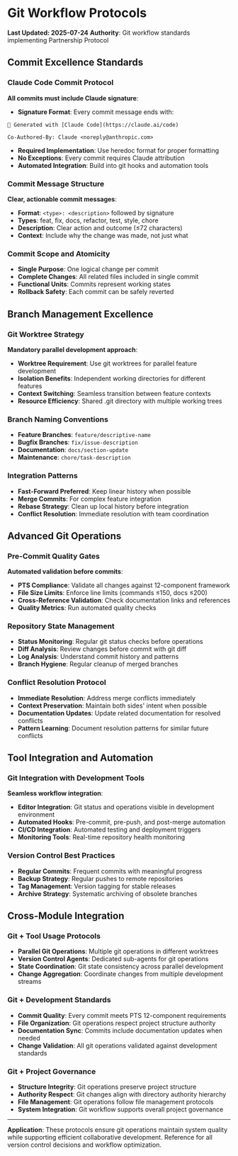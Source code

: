 # Git Workflow Protocols

**Last Updated: 2025-07-24**
**Authority**: Git workflow standards implementing Partnership Protocol

## Commit Excellence Standards

### Claude Code Commit Protocol
**All commits must include Claude signature**:
- **Signature Format**: Every commit message ends with:
```
🤖 Generated with [Claude Code](https://claude.ai/code)

Co-Authored-By: Claude <noreply@anthropic.com>
```
- **Required Implementation**: Use heredoc format for proper formatting
- **No Exceptions**: Every commit requires Claude attribution
- **Automated Integration**: Build into git hooks and automation tools

### Commit Message Structure
**Clear, actionable commit messages**:
- **Format**: `<type>: <description>` followed by signature
- **Types**: feat, fix, docs, refactor, test, style, chore
- **Description**: Clear action and outcome (≤72 characters)
- **Context**: Include why the change was made, not just what

### Commit Scope and Atomicity
- **Single Purpose**: One logical change per commit
- **Complete Changes**: All related files included in single commit
- **Functional Units**: Commits represent working states
- **Rollback Safety**: Each commit can be safely reverted

## Branch Management Excellence

### Git Worktree Strategy
**Mandatory parallel development approach**:
- **Worktree Requirement**: Use git worktrees for parallel feature development
- **Isolation Benefits**: Independent working directories for different features
- **Context Switching**: Seamless transition between feature contexts
- **Resource Efficiency**: Shared .git directory with multiple working trees

### Branch Naming Conventions
- **Feature Branches**: `feature/descriptive-name`
- **Bugfix Branches**: `fix/issue-description`
- **Documentation**: `docs/section-update`
- **Maintenance**: `chore/task-description`

### Integration Patterns
- **Fast-Forward Preferred**: Keep linear history when possible
- **Merge Commits**: For complex feature integration
- **Rebase Strategy**: Clean up local history before integration
- **Conflict Resolution**: Immediate resolution with team coordination

## Advanced Git Operations

### Pre-Commit Quality Gates
**Automated validation before commits**:
- **PTS Compliance**: Validate all changes against 12-component framework
- **File Size Limits**: Enforce line limits (commands ≤150, docs ≤200)
- **Cross-Reference Validation**: Check documentation links and references
- **Quality Metrics**: Run automated quality checks

### Repository State Management
- **Status Monitoring**: Regular git status checks before operations
- **Diff Analysis**: Review changes before commit with git diff
- **Log Analysis**: Understand commit history and patterns
- **Branch Hygiene**: Regular cleanup of merged branches

### Conflict Resolution Protocol
- **Immediate Resolution**: Address merge conflicts immediately
- **Context Preservation**: Maintain both sides' intent when possible
- **Documentation Updates**: Update related documentation for resolved conflicts
- **Pattern Learning**: Document resolution patterns for similar future conflicts

## Tool Integration and Automation

### Git Integration with Development Tools
**Seamless workflow integration**:
- **Editor Integration**: Git status and operations visible in development environment
- **Automated Hooks**: Pre-commit, pre-push, and post-merge automation
- **CI/CD Integration**: Automated testing and deployment triggers
- **Monitoring Tools**: Real-time repository health monitoring

### Version Control Best Practices
- **Regular Commits**: Frequent commits with meaningful progress
- **Backup Strategy**: Regular pushes to remote repositories
- **Tag Management**: Version tagging for stable releases
- **Archive Strategy**: Systematic archiving of obsolete branches

## Cross-Module Integration

### Git + Tool Usage Protocols
- **Parallel Git Operations**: Multiple git operations in different worktrees
- **Version Control Agents**: Dedicated sub-agents for git operations
- **State Coordination**: Git state consistency across parallel development
- **Change Aggregation**: Coordinate changes from multiple development streams

### Git + Development Standards
- **Commit Quality**: Every commit meets PTS 12-component requirements
- **File Organization**: Git operations respect project structure authority
- **Documentation Sync**: Commits include documentation updates when needed
- **Change Validation**: All git operations validated against development standards

### Git + Project Governance
- **Structure Integrity**: Git operations preserve project structure
- **Authority Respect**: Git changes align with directory authority hierarchy
- **File Management**: Git operations follow file management protocols
- **System Integration**: Git workflow supports overall project governance

---

**Application**: These protocols ensure git operations maintain system quality while supporting efficient collaborative development. Reference for all version control decisions and workflow optimization.